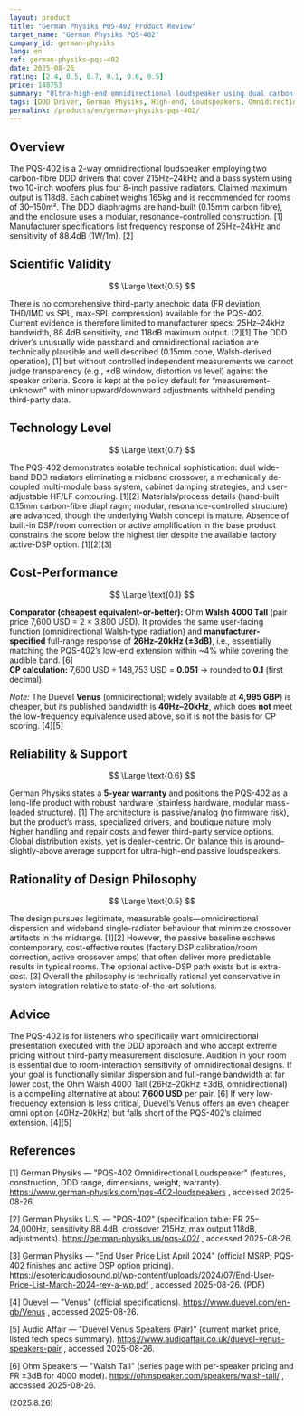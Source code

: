 ```yaml
---
layout: product
title: "German Physiks PQS-402 Product Review"
target_name: "German Physiks PQS-402"
company_id: german-physiks
lang: en
ref: german-physiks-pqs-402
date: 2025-08-26
rating: [2.4, 0.5, 0.7, 0.1, 0.6, 0.5]
price: 148753
summary: "Ultra-high-end omnidirectional loudspeaker using dual carbon-fibre DDD drivers (215Hz–24kHz) with a high-output bass system; strong engineering but scarce third-party measurements and extreme pricing"
tags: [DDD Driver, German Physiks, High-end, Loudspeakers, Omnidirectional]
permalink: /products/en/german-physiks-pqs-402/
---
```

## Overview

The PQS-402 is a 2-way omnidirectional loudspeaker employing two carbon-fibre DDD drivers that cover 215Hz–24kHz and a bass system using two 10-inch woofers plus four 8-inch passive radiators. Claimed maximum output is 118dB. Each cabinet weighs 165kg and is recommended for rooms of 30–150m². The DDD diaphragms are hand-built (0.15mm carbon fibre), and the enclosure uses a modular, resonance-controlled construction. [1] Manufacturer specifications list frequency response of 25Hz–24kHz and sensitivity of 88.4dB (1W/1m). [2]

## Scientific Validity

$$ \Large \text{0.5} $$

There is no comprehensive third-party anechoic data (FR deviation, THD/IMD vs SPL, max-SPL compression) available for the PQS-402. Current evidence is therefore limited to manufacturer specs: 25Hz–24kHz bandwidth, 88.4dB sensitivity, and 118dB maximum output. [2][1] The DDD driver’s unusually wide passband and omnidirectional radiation are technically plausible and well described (0.15mm cone, Walsh-derived operation), [1] but without controlled independent measurements we cannot judge transparency (e.g., ±dB window, distortion vs level) against the speaker criteria. Score is kept at the policy default for “measurement-unknown” with minor upward/downward adjustments withheld pending third-party data.

## Technology Level

$$ \Large \text{0.7} $$

The PQS-402 demonstrates notable technical sophistication: dual wide-band DDD radiators eliminating a midband crossover, a mechanically de-coupled multi-module bass system, cabinet damping strategies, and user-adjustable HF/LF contouring. [1][2] Materials/process details (hand-built 0.15mm carbon-fibre diaphragm; modular, resonance-controlled structure) are advanced, though the underlying Walsh concept is mature. Absence of built-in DSP/room correction or active amplification in the base product constrains the score below the highest tier despite the available factory active-DSP option. [1][2][3]

## Cost-Performance

$$ \Large \text{0.1} $$

**Comparator (cheapest equivalent-or-better):** Ohm **Walsh 4000 Tall** (pair price 7,600 USD = 2 × 3,800 USD). It provides the same user-facing function (omnidirectional Walsh-type radiation) and **manufacturer-specified** full-range response of **26Hz–20kHz (±3dB)**, i.e., essentially matching the PQS-402’s low-end extension within ~4% while covering the audible band. [6]  
**CP calculation:** 7,600 USD ÷ 148,753 USD = **0.051** → rounded to **0.1** (first decimal).

*Note:* The Duevel **Venus** (omnidirectional; widely available at **4,995 GBP**) is cheaper, but its published bandwidth is **40Hz–20kHz**, which does **not** meet the low-frequency equivalence used above, so it is not the basis for CP scoring. [4][5]

## Reliability & Support

$$ \Large \text{0.6} $$

German Physiks states a **5-year warranty** and positions the PQS-402 as a long-life product with robust hardware (stainless hardware, modular mass-loaded structure). [1] The architecture is passive/analog (no firmware risk), but the product’s mass, specialized drivers, and boutique nature imply higher handling and repair costs and fewer third-party service options. Global distribution exists, yet is dealer-centric. On balance this is around–slightly-above average support for ultra-high-end passive loudspeakers.

## Rationality of Design Philosophy

$$ \Large \text{0.5} $$

The design pursues legitimate, measurable goals—omnidirectional dispersion and wideband single-radiator behaviour that minimize crossover artifacts in the midrange. [1][2] However, the passive baseline eschews contemporary, cost-effective routes (factory DSP calibration/room correction, active crossover amps) that often deliver more predictable results in typical rooms. The optional active-DSP path exists but is extra-cost. [3] Overall the philosophy is technically rational yet conservative in system integration relative to state-of-the-art solutions.

## Advice

The PQS-402 is for listeners who specifically want omnidirectional presentation executed with the DDD approach and who accept extreme pricing without third-party measurement disclosure. Audition in your room is essential due to room-interaction sensitivity of omnidirectional designs. If your goal is functionally similar dispersion and full-range bandwidth at far lower cost, the Ohm Walsh 4000 Tall (26Hz–20kHz ±3dB, omnidirectional) is a compelling alternative at about **7,600 USD** per pair. [6] If very low-frequency extension is less critical, Duevel’s Venus offers an even cheaper omni option (40Hz–20kHz) but falls short of the PQS-402’s claimed extension. [4][5]

## References

[1] German Physiks — "PQS-402 Omnidirectional Loudspeaker" (features, construction, DDD range, dimensions, weight, warranty). https://www.german-physiks.com/pqs-402-loudspeakers , accessed 2025-08-26.

[2] German Physiks U.S. — "PQS-402" (specification table: FR 25–24,000Hz, sensitivity 88.4dB, crossover 215Hz, max output 118dB, adjustments). https://german-physiks.us/pqs-402/ , accessed 2025-08-26.

[3] German Physiks — "End User Price List April 2024" (official MSRP; PQS-402 finishes and active DSP option pricing). https://esotericaudiosound.pl/wp-content/uploads/2024/07/End-User-Price-List-March-2024-rev-a-wp.pdf , accessed 2025-08-26. (PDF)

[4] Duevel — "Venus" (official specifications). https://www.duevel.com/en-gb/Venus , accessed 2025-08-26.

[5] Audio Affair — "Duevel Venus Speakers (Pair)" (current market price, listed tech specs summary). https://www.audioaffair.co.uk/duevel-venus-speakers-pair , accessed 2025-08-26.

[6] Ohm Speakers — "Walsh Tall" (series page with per-speaker pricing and FR ±3dB for 4000 model). https://ohmspeaker.com/speakers/walsh-tall/ , accessed 2025-08-26.

(2025.8.26)

